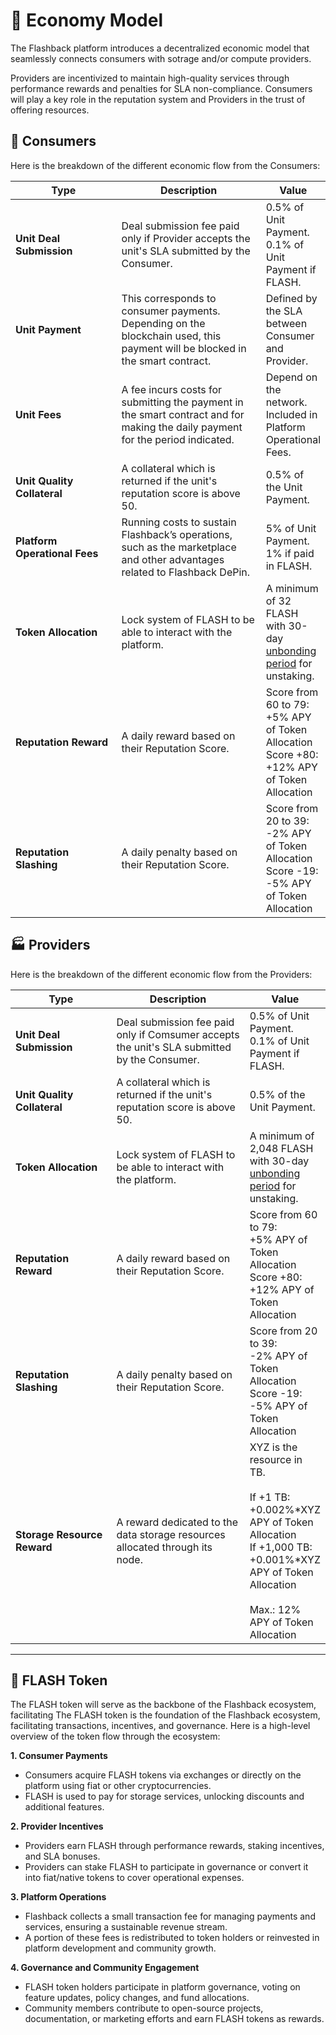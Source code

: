 # 🏦 Economy Model

The Flashback platform introduces a decentralized economic model that seamlessly connects consumers with sotrage and/or compute providers.&#x20;

Providers are incentivized to maintain high-quality services through performance rewards and penalties for SLA non-compliance.  Consumers will play a key role in the reputation system and Providers in the trust of offering resources.

## :office: Consumers

Here is the breakdown of the different economic flow from the Consumers:

<table><thead><tr><th width="188.99993896484375">Type</th><th width="283.2000732421875">Description</th><th>Value</th></tr></thead><tbody><tr><td><strong>Unit Deal Submission</strong></td><td>Deal submission fee paid only if Provider accepts the unit's SLA submitted by the Consumer.</td><td>0.5% of Unit Payment.<br>0.1% of Unit Payment if FLASH.</td></tr><tr><td><strong>Unit Payment</strong></td><td>This corresponds to consumer payments. Depending on the blockchain used, this payment will be blocked in the smart contract.</td><td>Defined by the SLA between Consumer and Provider.</td></tr><tr><td><strong>Unit Fees</strong></td><td>A fee incurs costs for submitting the payment in the smart contract and for making the daily payment for the period indicated.</td><td>Depend on the network. Included in Platform Operational Fees.</td></tr><tr><td><strong>Unit Quality Collateral</strong></td><td>A collateral which is returned if the unit's reputation score is above 50.</td><td>0.5% of the Unit Payment.</td></tr><tr><td><strong>Platform Operational Fees</strong></td><td>Running costs to sustain Flashback’s operations, such as the marketplace and other advantages related to Flashback DePin.</td><td>5% of Unit Payment. <br>1% if paid in FLASH.</td></tr><tr><td><strong>Token Allocation</strong></td><td>Lock system of FLASH to be able to interact with the platform.</td><td>A minimum of 32 FLASH with 30-day <a href="https://help.coinbase.com/en/prime/staking/unbonding">unbonding period</a> for unstaking.</td></tr><tr><td><strong>Reputation Reward</strong></td><td>A daily reward based on their Reputation Score.</td><td>Score from 60 to 79:<br>+5% APY of Token Allocation<br>Score +80:<br>+12% APY of Token Allocation</td></tr><tr><td><strong>Reputation Slashing</strong></td><td>A daily penalty based on their Reputation Score.</td><td>Score from 20 to 39:<br>-2% APY of Token Allocation<br>Score -19:<br>-5% APY of Token Allocation</td></tr></tbody></table>

## :factory: Providers

Here is the breakdown of the different economic flow from the Providers:

<table><thead><tr><th width="188.99993896484375">Type</th><th width="283.2000732421875">Description</th><th>Value</th></tr></thead><tbody><tr><td><strong>Unit Deal Submission</strong></td><td>Deal submission fee paid only if Comsumer accepts the unit's SLA submitted by the Consumer.</td><td>0.5% of Unit Payment.<br>0.1% of Unit Payment if FLASH.</td></tr><tr><td><strong>Unit Quality Collateral</strong></td><td>A collateral which is returned if the unit's reputation score is above 50.</td><td>0.5% of the Unit Payment.</td></tr><tr><td><strong>Token Allocation</strong></td><td>Lock system of FLASH to be able to interact with the platform.</td><td>A minimum of 2,048 FLASH with 30-day <a href="https://help.coinbase.com/en/prime/staking/unbonding">unbonding period</a> for unstaking.</td></tr><tr><td><strong>Reputation Reward</strong></td><td>A daily reward based on their Reputation Score.</td><td>Score from 60 to 79:<br>+5% APY of Token Allocation<br>Score +80:<br>+12% APY of Token Allocation</td></tr><tr><td><strong>Reputation Slashing</strong></td><td>A daily penalty based on their Reputation Score.</td><td>Score from 20 to 39:<br>-2% APY of Token Allocation<br>Score -19:<br>-5% APY of Token Allocation</td></tr><tr><td><strong>Storage Resource Reward</strong></td><td>A reward dedicated to the data storage resources allocated through its node.</td><td>XYZ is the resource in TB.<br><br>If +1 TB: <br>+0.002%*XYZ APY of Token Allocation<br>If +1,000 TB:<br>+0.001%*XYZ APY of Token Allocation<br><br>Max.: 12% APY of Token Allocation</td></tr></tbody></table>

***

## :pizza: **FLASH Token**

The FLASH token will serve as the backbone of the Flashback ecosystem, facilitating The FLASH token is the foundation of the Flashback ecosystem, facilitating transactions, incentives, and governance. Here is a high-level overview of the token flow through the ecosystem:

**1. Consumer Payments**

* Consumers acquire FLASH tokens via exchanges or directly on the platform using fiat or other cryptocurrencies.
* FLASH is used to pay for storage services, unlocking discounts and additional features.

**2. Provider Incentives**

* Providers earn FLASH through performance rewards, staking incentives, and SLA bonuses.
* Providers can stake FLASH to participate in governance or convert it into fiat/native tokens to cover operational expenses.

**3. Platform Operations**

* Flashback collects a small transaction fee for managing payments and services, ensuring a sustainable revenue stream.
* A portion of these fees is redistributed to token holders or reinvested in platform development and community growth.

**4. Governance and Community Engagement**

* FLASH token holders participate in platform governance, voting on feature updates, policy changes, and fund allocations.
* Community members contribute to open-source projects, documentation, or marketing efforts and earn FLASH tokens as rewards.



